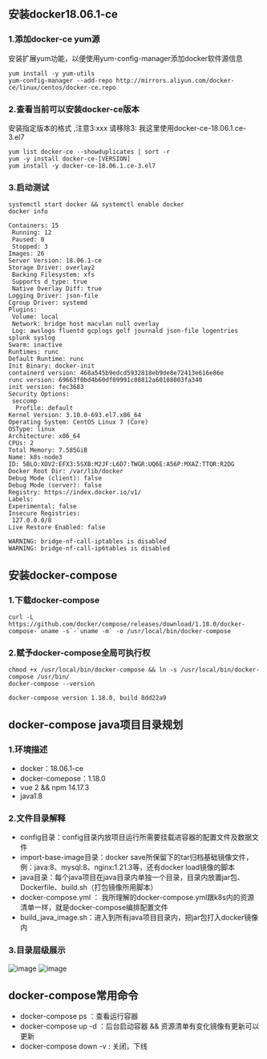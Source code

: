 ## 安装docker18.06.1-ce
### 1.添加docker-ce yum源
安装扩展yum功能，以便使用yum-config-manager添加docker软件源信息
```
yum install -y yum-utils
yum-config-manager --add-repo http://mirrors.aliyun.com/docker-ce/linux/centos/docker-ce.repo
```
### 2.查看当前可以安装docker-ce版本
安装指定版本的格式 ,注意3:xxx 请移除3:    我这里使用docker-ce-18.06.1.ce-3.el7
```
yum list docker-ce --showduplicates | sort -r
yum -y install docker-ce-[VERSION]   
yum install -y docker-ce-18.06.1.ce-3.el7 
```
### 3.启动测试
```
systemctl start docker && systemctl enable docker
docker info

Containers: 15
 Running: 12
 Paused: 0
 Stopped: 3
Images: 26
Server Version: 18.06.1-ce
Storage Driver: overlay2
 Backing Filesystem: xfs
 Supports d_type: true
 Native Overlay Diff: true
Logging Driver: json-file
Cgroup Driver: systemd
Plugins:
 Volume: local
 Network: bridge host macvlan null overlay
 Log: awslogs fluentd gcplogs gelf journald json-file logentries splunk syslog
Swarm: inactive
Runtimes: runc
Default Runtime: runc
Init Binary: docker-init
containerd version: 468a545b9edcd5932818eb9de8e72413e616e86e
runc version: 69663f0bd4b60df09991c08812a60108003fa340
init version: fec3683
Security Options:
 seccomp
  Profile: default
Kernel Version: 3.10.0-693.el7.x86_64
Operating System: CentOS Linux 7 (Core)
OSType: linux
Architecture: x86_64
CPUs: 2
Total Memory: 7.585GiB
Name: k8s-node3
ID: 5BLO:XOV2:EFX3:5SXB:M2JF:L6D7:TWGR:UQ6E:A56P:MXAZ:TTQR:R2DG
Docker Root Dir: /var/lib/docker
Debug Mode (client): false
Debug Mode (server): false
Registry: https://index.docker.io/v1/
Labels:
Experimental: false
Insecure Registries:
 127.0.0.0/8
Live Restore Enabled: false

WARNING: bridge-nf-call-iptables is disabled
WARNING: bridge-nf-call-ip6tables is disabled
```
## 安装docker-compose
### 1.下载docker-compose
```
curl -L https://github.com/docker/compose/releases/download/1.18.0/docker-compose-`uname -s`-`uname -m` -o /usr/local/bin/docker-compose
```
### 2.赋予docker-compose全局可执行权
```
chmod +x /usr/local/bin/docker-compose && ln -s /usr/local/bin/docker-compose /usr/bin/
docker-compose --version

docker-compose version 1.18.0, build 8dd22a9
```
## docker-compose java项目目录规划
### 1.环境描述
* docker：18.06.1-ce
* docker-comepose：1.18.0
* vue 2 && npm 14.17.3
* java1.8
### 2.文件目录解释
* config目录：config目录内放项目运行所需要挂载进容器的配置文件及数据文件
* import-base-image目录：docker save所保留下的tar归档基础镜像文件，例：java:8、mysql:8、nginx:1.21.3等，还有docker load镜像的脚本
* java目录：每个java项目在java目录内单独一个目录，目录内放置jar包、Dockerfile、build.sh（打包镜像所用脚本）
* docker-compose.yml ： 我所理解的docker-compose.yml跟k8s内的资源清单一样，就是docker-compose编排配置文件
* build_java_image.sh：进入到所有java项目目录内，把jar包打入docker镜像内
### 3.目录层级展示
![image](https://user-images.githubusercontent.com/63449830/149712209-71e562da-2aba-465a-836b-e6910d7d8030.png)
![image](https://user-images.githubusercontent.com/63449830/149712340-11cb5f19-0f67-46f5-b0b2-45ff1bb0745c.png)

## docker-compose常用命令
* docker-compose ps ：查看运行容器
* docker-compose up -d ：后台启动容器 && 资源清单有变化镜像有更新可以更新
* docker-compose down -v : 关闭，下线


